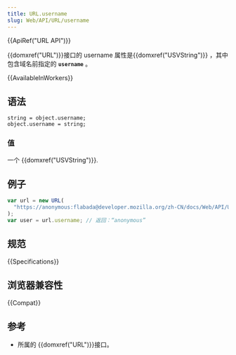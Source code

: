 ```yaml
---
title: URL.username
slug: Web/API/URL/username
---
```


{{ApiRef("URL API")}}

{{domxref("URL")}}接口的 username 属性是{{domxref("USVString")}} ，其中包含域名前指定的 **`username`** 。

{{AvailableInWorkers}}

## 语法

```plain
string = object.username;
object.username = string;
```

### 值

一个 {{domxref("USVString")}}.

## 例子

```js
var url = new URL(
  "https://anonymous:flabada@developer.mozilla.org/zh-CN/docs/Web/API/URL/username",
);
var user = url.username; // 返回：“anonymous”
```

## 规范

{{Specifications}}

## 浏览器兼容性

{{Compat}}

## 参考

- 所属的 {{domxref("URL")}}接口。
